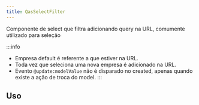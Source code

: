 ```yaml
---
title: QasSelectFilter
---
```


Componente de select que filtra adicionando query na URL, comumente utilizado para seleção

<doc-api file="select-filter/QasSelectFilter" name="QasSelectFilter" />

:::info
- Empresa default é referente a que estiver na URL.
- Toda vez que seleciona uma nova empresa é adicionado na URL.
- Evento `@update:modelValue` não é disparado no created, apenas quando existe a ação de troca do model.
:::

## Uso
<doc-example file="QasSelectFilter/Basic" title="Básico" />
<doc-example file="QasSelectFilter/WithListView" title="Com list view" />
